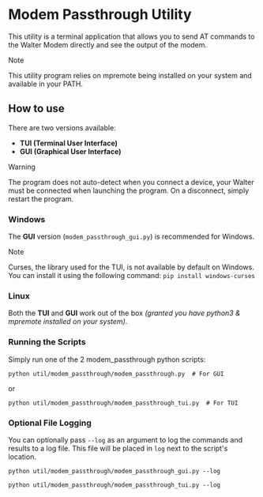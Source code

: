 # Modem Passthrough Utility

This utility is a terminal application that allows you to send AT commands
to the Walter Modem directly and see the output of the modem.

> [!NOTE]
> This utility program relies on mpremote being installed on your system and
> available in your PATH.

## How to use

There are two versions available:

- **TUI (Terminal User Interface)**
- **GUI (Graphical User Interface)**

> [!WARNING]
> The program does not auto-detect when you connect a device, your Walter must
> be connected when launching the program.
> On a disconnect, simply restart the program.

### Windows

The **GUI** version (`modem_passthrough_gui.py`) is recommended for Windows.

> [!NOTE]
> Curses, the library used for the TUI, is not available by default on Windows.\
> You can install it using the following command: `pip install windows-curses`

### Linux

Both the **TUI** and **GUI** work out of the box
*(granted you have python3 & mpremote installed on your system)*.

### Running the Scripts

Simply run one of the 2 modem_passthrough python scripts:

```shell
python util/modem_passthrough/modem_passthrough.py  # For GUI
```

or

```shell
python util/modem_passthrough/modem_passthrough_tui.py  # For TUI
```

### Optional File Logging

You can optionally pass `--log` as an argument to log the commands
and results to a log file.
This file will be placed in `log` next to the script's location.

```shell
python util/modem_passthrough/modem_passthrough_gui.py --log
```

```shell
python util/modem_passthrough/modem_passthrough_tui.py --log
```


